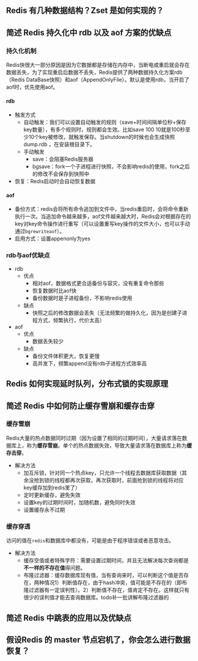## Redis 有几种数据结构？Zset 是如何实现的？
## 简述 Redis 持久化中 rdb 以及 aof 方案的优缺点
### 持久化机制
Redis快很大一部分原因是因为它数据都是存储在内存中，当断电或重启就会存在数据丢失，为了实现重启后数据不丢失，Redis提供了两种数据持久化方案rdb（Redis DataBase快照）和aof（AppendOnlyFile）。默认是使用rdb，当开启了aof时，优先使用aof。
#### rdb
- 触发方式
  - 自动触发：我们可以设置自动触发的规则（save+时间间隔单位秒+保存key数量），有多个规则时，规则都会生效。比如save 100 10就是100秒至少10个key被修改，就触发保存。当shutdown的时候也会生成快照dump.rdb ，在安装根目录下。
  - 手动触发
    - save：会阻塞Redis服务器
    - bgsave：fork一个子进程进行快照，不会影响redis的使用，fork之后的修改不会保存到快照中
- 恢复：Redis启动时会自动恢复数据

#### aof
- 备份方式：redis会将所有命令追加到文件中，当redis重启时，会将命令重新执行一次。当追加命令越来越多，aof文件越来越大时，Redis会对根据存在的key对key命令操作进行重写（可以设置重写key操作的文件大小，也可以手动通过`bgrewriteaof`）。
- 启用方式：设置appenonly为yes

### rdb与aof优缺点
- rdb
  - 优点
    - 相对aof，数据格式更合适备份与容灾，没有重复命令那些
    - 恢复数据时比aof快
    - 备份数据时是子进程备份，不影响redis使用
  - 缺点
    - 快照之后的修改数据会丢失（无法频繁的做持久化，因为是创建子进程方式，频繁执行，代价太高）
- aof
  - 优点
    - 数据丢失较少
  - 缺点
    - 备份文件体积更大，恢复更慢
    - 高并发下，频繁append没有rdb子进程方式效率高
## Redis 如何实现延时队列，分布式锁的实现原理
## 简述 Redis 中如何防止缓存雪崩和缓存击穿
### 缓存雪崩
Redis大量的热点数据同时过期（因为设置了相同的过期时间），大量请求落在数据库上，称为**缓存雪崩**。单个的热点数据失效，导致大量请求落在数据库上称为**缓存击穿**。
- 解决方法
  - 加互斥锁，针对同一个热点key，只允许一个线程去数据库获取数据（其余没抢到锁的线程都再次获取，再次获取时，前面抢到锁的线程将对应key缓存加到redis里了）
  - 定时更新缓存，避免失效
  - 设置key的过期时间时，加随机数，避免同时失效
  - 设置缓存永不过期
### 缓存穿透
访问的值在`redis`和数据库中都没有，可能是由于程序错误或者恶意攻击。
- 解决方法
  - 缓存空值或者特殊字符：需要设置过期时间，并且无法解决每次查询都是**不一样的不存在值**得问题。
  - 布隆过滤器：缓存数据库现有值，当有查询来时，可以判断这个值是否存在，两种情况1）判断值存在，由于hash冲突，值可能是不存在的（即布隆过滤器有一定误判性）。2）判断值不存在，值肯定不存在。这样就只有很少的误判值才能去查询数据库。todo补一批讲解布隆过滤器的



## 简述 Redis 中跳表的应用以及优缺点
## 假设Redis 的 master 节点宕机了，你会怎么进行数据恢复？

